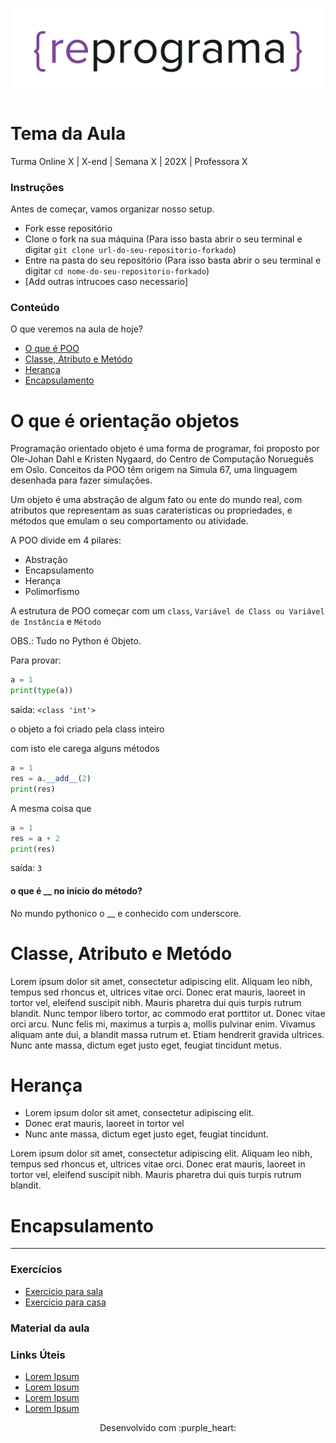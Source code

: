<h1 align="center">
  <img src="assets/reprograma-fundos-claros.png" alt="logo reprograma" width="500">
</h1>

# Tema da Aula

Turma Online X | X-end | Semana X | 202X | Professora X

### Instruções
Antes de começar, vamos organizar nosso setup.
* Fork esse repositório 
* Clone o fork na sua máquina (Para isso basta abrir o seu terminal e digitar `git clone url-do-seu-repositorio-forkado`)
* Entre na pasta do seu repositório (Para isso basta abrir o seu terminal e digitar `cd nome-do-seu-repositorio-forkado`)
* [Add outras intrucoes caso necessario]

### Conteúdo
O que veremos na aula de hoje?
* [O que é POO](#O_que_é_orientação_objetos)
* [Classe, Atributo e Metódo](#tema2)
* [Herança](#tema3)
* [Encapsulamento](#tema3)

# O que é orientação objetos

Programação orientado objeto é uma forma de programar, foi proposto por Ole-Johan Dahl e Kristen Nygaard, do Centro de Computação Norueguês em Oslo. Conceitos da POO têm origem na Simula 67, uma linguagem desenhada para fazer simulações.

Um objeto é uma abstração de algum fato ou ente do mundo real, com atributos que representam as suas caraterísticas ou propriedades, e métodos que emulam o seu comportamento ou atividade. 

A POO divide em 4 pilares:
 - Abstração
 - Encapsulamento
 - Herança
 - Polimorfismo

A estrutura de POO começar com um `class`, `Variável de Class ou Variável de Instância` e `Método`

OBS.: Tudo no Python é Objeto.

Para provar:

```python 
a = 1
print(type(a))
```
saída: `<class 'int'>`

o objeto a foi criado pela class inteiro

com isto ele carega alguns métodos

```python
a = 1
res = a.__add__(2)
print(res)
```
A mesma coisa que

```python
a = 1
res = a + 2
print(res)
```
saída: `3`

#### o que é __ no inicio do método?

No mundo pythonico o __ e conhecido com underscore.

# Classe, Atributo e Metódo

Lorem ipsum dolor sit amet, consectetur adipiscing elit. Aliquam leo nibh, tempus sed rhoncus et, ultrices vitae orci. Donec erat mauris, laoreet in tortor vel, eleifend suscipit nibh. Mauris pharetra dui quis turpis rutrum blandit. Nunc tempor libero tortor, ac commodo erat porttitor ut. Donec vitae orci arcu. Nunc felis mi, maximus a turpis a, mollis pulvinar enim. Vivamus aliquam ante dui, a blandit massa rutrum et. Etiam hendrerit gravida ultrices. Nunc ante massa, dictum eget justo eget, feugiat tincidunt metus.

 # Herança
  - Lorem ipsum dolor sit amet, consectetur adipiscing elit.
  - Donec erat mauris, laoreet in tortor vel
  - Nunc ante massa, dictum eget justo eget, feugiat tincidunt.

Lorem ipsum dolor sit amet, consectetur adipiscing elit. Aliquam leo nibh, tempus sed rhoncus et, ultrices vitae orci. Donec erat mauris, laoreet in tortor vel, eleifend suscipit nibh. Mauris pharetra dui quis turpis rutrum blandit.

# Encapsulamento


***
### Exercícios 
* [Exercicio para sala](https://github.com/mflilian/repo-example/tree/main/exercicios/para-sala)
* [Exercicio para casa](https://github.com/mflilian/repo-example/tree/main/exercicios/para-casa)

### Material da aula 

### Links Úteis
- [Lorem Ipsum](https://www.lipsum.com/feed/html)
- [Lorem Ipsum](https://www.lipsum.com/feed/html)
- [Lorem Ipsum](https://www.lipsum.com/feed/html)
- [Lorem Ipsum](https://www.lipsum.com/feed/html)


<p align="center">
Desenvolvido com :purple_heart:  
</p>

